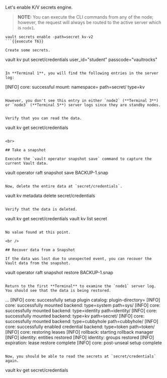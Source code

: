 Let's enable K/V secrets engine.

> **NOTE:** You can execute the CLI commands from any of the node; however, the request will always be routed to the active server which is `node1`.  

```
vault secrets enable -path=secret kv-v2
```{{execute T6}}

Create some secrets.

```
vault kv put secret/credentials user_id="student" passcode="vaultrocks"
```{{execute T6}}

In **Terminal 1**, you will find the following entries in the server log:

```
[INFO]  core: successful mount: namespace= path=secret/ type=kv
```

However, you don't see this entry in either `node2` (**Terminal 3**) or `node3` (**Terminal 5**) server logs since they are standby nodes.


Verify that you can read the data.

```
vault kv get secret/credentials
```{{execute T2}}

<br>

## Take a snapshot

Execute the `vault operator snapshot save` command to capture the current Vault data.

```
vault operator raft snapshot save BACKUP-1.snap
```{{execute T2}}

Now, delete the entire data at `secret/credentials`.

```
vault kv metadata delete secret/credentials
```{{execute T2}}

Verify that the data is deleted.

```
vault kv get secret/credentials
vault kv list secret
```{{execute T2}}

No value found at this point.

<br />

## Recover data from a Snapshot

If the data was lost due to unexpected event, you can recover the Vault data from the snapshot.

```
vault operator raft snapshot restore BACKUP-1.snap
```{{execute T2}}

Return to the first **Terminal** to examine the `node1` server log.  You should see that the data is being restored.

```
...
[INFO]  core: successfully setup plugin catalog: plugin-directory=
[INFO]  core: successfully mounted backend: type=system path=sys/
[INFO]  core: successfully mounted backend: type=identity path=identity/
[INFO]  core: successfully mounted backend: type=kv path=secret/
[INFO]  core: successfully mounted backend: type=cubbyhole path=cubbyhole/
[INFO]  core: successfully enabled credential backend: type=token path=token/
[INFO]  core: restoring leases
[INFO]  rollback: starting rollback manager
[INFO]  identity: entities restored
[INFO]  identity: groups restored
[INFO]  expiration: lease restore complete
[INFO]  core: post-unseal setup complete
```

Now, you should be able to read the secrets at `secret/credentials` again.

```
vault kv get secret/credentials
```{{execute T2}}
